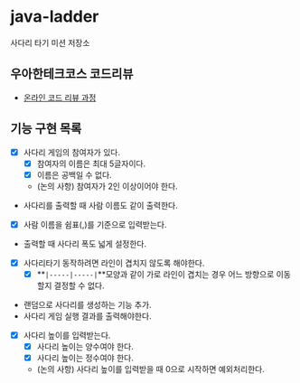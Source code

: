 # java-ladder

사다리 타기 미션 저장소

## 우아한테크코스 코드리뷰

- [온라인 코드 리뷰 과정](https://github.com/woowacourse/woowacourse-docs/blob/master/maincourse/README.md)

## 기능 구현 목록

- [x] 사다리 게임의 참여자가 있다.
    - [x] 참여자의 이름은 최대 5글자이다.
    - [x] 이름은 공백일 수 없다.
    - (논의 사항) 참여자가 2인 이상이어야 한다.
- 사다리를 출력할 때 사람 이름도 같이 출력한다.
- [x] 사람 이름을 쉼표(,)를 기준으로 입력받는다.
- 출력할 때 사다리 폭도 넓게 설정한다.
- [x] 사다리타기 동작하려면 라인이 겹치지 않도록 해야한다.
    - [x] **`|-----|-----|`**모양과 같이 가로 라인이 겹치는 경우 어느 방향으로 이동할지 결정할 수 없다.
- 랜덤으로 사다리를 생성하는 기능 추가.
- 사다리 게임 실행 결과를 출력해야한다.
- [x] 사다리 높이를 입력받는다.
    - [x] 사다리 높이는 양수여야 한다.
    - [x] 사다리 높이는 정수여야 한다.
    - (논의 사항) 사다리 높이를 입력받을 때 0으로 시작하면 예외처리한다.
